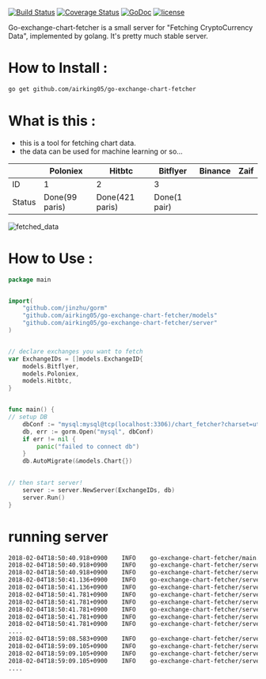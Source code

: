 [![Build Status](https://secure.travis-ci.org/airking05/go-exchange-chart-fetcher.png?branch=master)](http://travis-ci.org/airking05/go-exchange-chart-fetcher)
[![Coverage Status](https://coveralls.io/repos/airking05/go-exchange-chart-fetcher/badge.svg?branch=master)](https://coveralls.io/r/airking05/go-exchange-chart-fetcher?branch=master)
[![GoDoc](https://godoc.org/github.com/airking05/go-exchange-chart-fetcher?status.svg)](https://godoc.org/github.com/airking05/go-exchange-chart-fetcher)
[![license](https://img.shields.io/badge/license-MIT-4183c4.svg)](https://github.com/airking05/go-exchange-chart-fetcher/blob/master/LICENSE)

Go-exchange-chart-fetcher is a small server for "Fetching CryptoCurrency Data", implemented by golang.
It's pretty much stable server.

# How to Install :

```bash
go get github.com/airking05/go-exchange-chart-fetcher
```

# What is this :

- this is a tool for fetching chart data.
- the data can be used for machine learning or so...

|        	| Poloniex       	| Hitbtc          	| Bitflyer     	| Binance 	| Zaif 	|
|--------	|----------------	|-----------------	|--------------	|---------	|------	|
| ID     	| 1              	| 2               	| 3            	|         	|      	|
| Status 	| Done(99 paris) 	| Done(421 paris) 	| Done(1 pair) 	|         	|      	|

![fetched_data](https://i.imgur.com/Qt4gUf9.png)

# How to Use :

```Go
package main


import(
	"github.com/jinzhu/gorm"
	"github.com/airking05/go-exchange-chart-fetcher/models"
	"github.com/airking05/go-exchange-chart-fetcher/server"
)


// declare exchanges you want to fetch
var ExchangeIDs = []models.ExchangeID{
	models.Bitflyer,
	models.Poloniex,
	models.Hitbtc,
}


func main() {
// setup DB
    dbConf := "mysql:mysql@tcp(localhost:3306)/chart_fetcher?charset=utf8&parseTime=True&loc=UTC"
    db, err := gorm.Open("mysql", dbConf)
    if err != nil {
        panic("failed to connect db")
    }
    db.AutoMigrate(&models.Chart{})

    
// then start server!
    server := server.NewServer(ExchangeIDs, db)
    server.Run()
}
```

# running server

```bash
2018-02-04T18:50:40.918+0900	INFO	go-exchange-chart-fetcher/main.go:51	starting chart_server...
2018-02-04T18:50:40.918+0900	INFO	go-exchange-chart-fetcher/server.go:31	checking currecy pairs updates
2018-02-04T18:50:40.918+0900	INFO	go-exchange-chart-fetcher/server.go:192	starting chart writer...
2018-02-04T18:50:41.136+0900	INFO	go-exchange-chart-fetcher/server.go:69	starting pair watcher [Bitflyer] BTC/JPY
2018-02-04T18:50:41.136+0900	INFO	go-exchange-chart-fetcher/server.go:31	checking currecy pairs updates
2018-02-04T18:50:41.781+0900	INFO	go-exchange-chart-fetcher/server.go:69	starting pair watcher [Poloniex] CLAM/BTC
2018-02-04T18:50:41.781+0900	INFO	go-exchange-chart-fetcher/server.go:69	starting pair watcher [Poloniex] BTCD/XMR
2018-02-04T18:50:41.781+0900	INFO	go-exchange-chart-fetcher/server.go:69	starting pair watcher [Poloniex] BTCD/BTC
2018-02-04T18:50:41.781+0900	INFO	go-exchange-chart-fetcher/server.go:69	starting pair watcher [Poloniex] ETH/USDT
2018-02-04T18:50:41.781+0900	INFO	go-exchange-chart-fetcher/server.go:69	starting pair watcher [Poloniex] ETH/BTC
....
2018-02-04T18:59:08.583+0900	INFO	go-exchange-chart-fetcher/server.go:31	checking currecy pairs updates
2018-02-04T18:59:09.105+0900	INFO	go-exchange-chart-fetcher/server.go:69	starting pair watcher [Hitbtc] DOGE/USD
2018-02-04T18:59:09.105+0900	INFO	go-exchange-chart-fetcher/server.go:69	starting pair watcher [Hitbtc] DOGE/ETH
2018-02-04T18:59:09.105+0900	INFO	go-exchange-chart-fetcher/server.go:69	starting pair watcher [Hitbtc] COV/BTC
....
```


